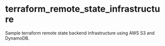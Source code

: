 # terraform_remote_state_infrastructure
Sample terraform remote state backend infrastructure using AWS S3 and DynamoDB.

